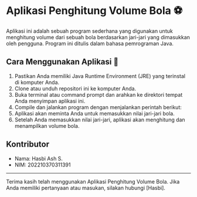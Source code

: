 # Aplikasi Penghitung Volume Bola ⚽

Aplikasi ini adalah sebuah program sederhana yang digunakan untuk menghitung volume dari sebuah bola berdasarkan jari-jari yang dimasukkan oleh pengguna. Program ini ditulis dalam bahasa pemrograman Java.

## Cara Menggunakan Aplikasi 🚀

1. Pastikan Anda memiliki Java Runtime Environment (JRE) yang terinstal di komputer Anda.
2. Clone atau unduh repositori ini ke komputer Anda.
3. Buka terminal atau command prompt dan arahkan ke direktori tempat Anda menyimpan aplikasi ini.
4. Compile dan jalankan program dengan menjalankan perintah berikut:
5. Aplikasi akan meminta Anda untuk memasukkan nilai jari-jari bola.
6. Setelah Anda memasukkan nilai jari-jari, aplikasi akan menghitung dan menampilkan volume bola.

## Kontributor

- Nama: Hasbi Ash S.
- NIM: 202210370311391

---

Terima kasih telah menggunakan Aplikasi Penghitung Volume Bola. Jika Anda memiliki pertanyaan atau masukan, silakan hubungi [Hasbi].
